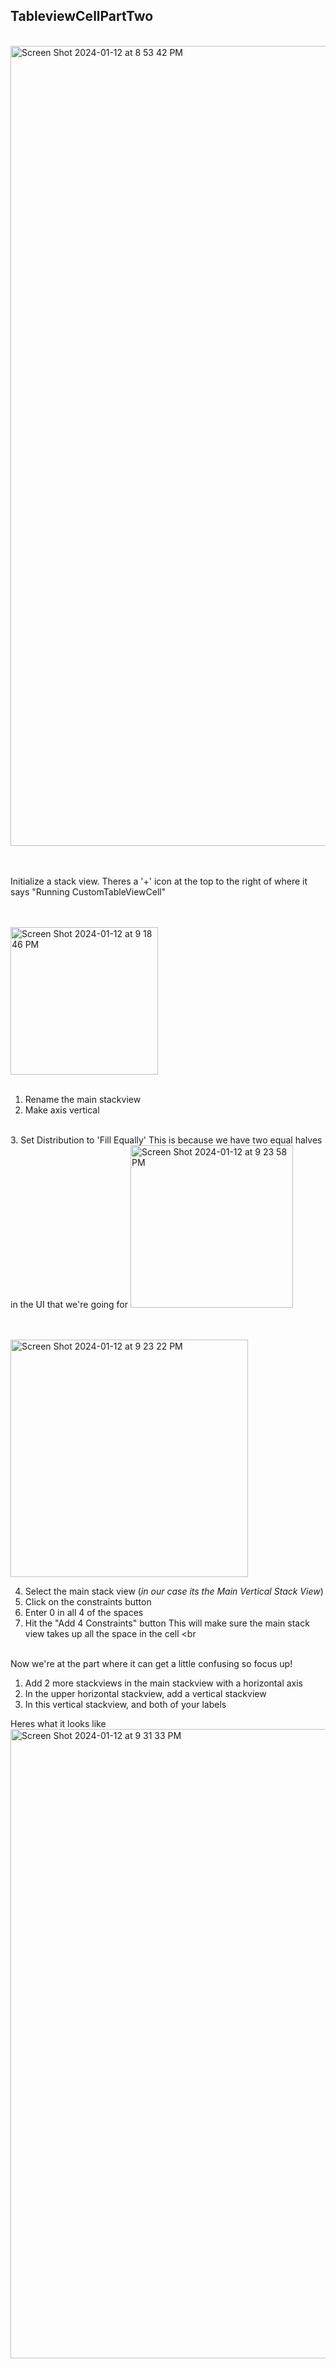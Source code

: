## TableviewCellPartTwo

<br>
<img width="1280" alt="Screen Shot 2024-01-12 at 8 53 42 PM" src="https://github.com/Eashir/TableviewCellPartTwo/assets/20934684/ee910935-3c32-4a78-aa35-2bbedadb298d">

<br><br>
Initialize a stack view. Theres a '+' icon at the top to the right of where it says "Running CustomTableViewCell"

<br>
<br>
<img width="236" alt="Screen Shot 2024-01-12 at 9 18 46 PM" src="https://github.com/Eashir/TableviewCellPartTwo/assets/20934684/89088acd-bd2b-43a5-b991-71ad398ee3a9">
<br><br>

1. Rename the main stackview
2. Make axis vertical
<br>
3. Set Distribution to 'Fill Equally'
   This is because we have two equal halves in the UI that we're going for
<img width="260" alt="Screen Shot 2024-01-12 at 9 23 58 PM" src="https://github.com/Eashir/TableviewCellPartTwo/assets/20934684/38aee065-9347-458e-90e2-8d2db2a2ba28">

<br><br>
<img width="380" alt="Screen Shot 2024-01-12 at 9 23 22 PM" src="https://github.com/Eashir/TableviewCellPartTwo/assets/20934684/1dbc0958-f65e-4e74-9f26-811706e8cb85">

4. Select the main stack view (*in our case its the Main Vertical Stack View*)
5. Click on the constraints button
6. Enter 0 in all 4 of the spaces
7. Hit the "Add 4 Constraints" button
This will make sure the main stack view takes up all the space in the cell
<br<br><br>

Now we're at the part where it can get a little confusing so focus up! 

1. Add 2 more stackviews in the main stackview with a horizontal axis
2. In the upper horizontal stackview, add a vertical stackview
3. In this vertical stackview, and both of your labels

  Heres what it looks like
<img width="1007" alt="Screen Shot 2024-01-12 at 9 31 33 PM" src="https://github.com/Eashir/TableviewCellPartTwo/assets/20934684/302aad0d-8872-4b5d-9057-fac533e68d20">

  
